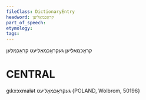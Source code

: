 ```yaml
---
fileClass: DictionaryEntry
headword: קראָכמאַליען
part_of_speech: 
etymology: 
tags: 
---
```

קראָכמאַליען
געקראָכמאַליעט
קראָכמלען

CENTRAL
========

gɩkxɔxmaɫət געקראָכמאַליעט {POLAND, Wolbrom, 50196}